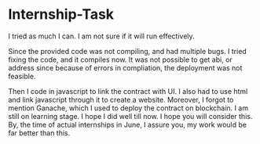 # Internship-Task
I tried as much I can. I am not sure if it will run effectively. 

Since the provided code was not compiling, and had multiple bugs. I tried fixing the code, and it compiles now. It was not possible to get abi, or address since because of errors in compliation, the deployment was not feasible.

Then I code in javascript to link the contract with UI. I also had to use html and link javascript through it to create a website. Moreover, I forgot to mention Ganache, which I used to deploy the contract on blockchain. I am still on learning stage. I hope I did well till now. I hope you will consider this. By, the time of actual internships in June, I assure you, my work would be far better than this.

